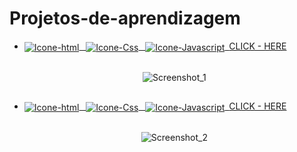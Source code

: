 # Projetos-de-aprendizagem
 
 - <div>
    <div>
      <a href="https://carlosvarao.github.io/Projetos-de-aprendizagem/Projeto-relogio/index.html" target="_blank">
      <img align="center" alt="Icone-html" src="https://img.shields.io/badge/HTML5-E34F26?style=for-the-badge&logo=html5&logoColor=white">&ensp;
      <img align="center" alt="Icone-Css" src="https://img.shields.io/badge/CSS3-1572B6?style=for-the-badge&logo=css3&logoColor=white">&ensp;
      <img align="center" alt="Icone-Javascript" src="https://img.shields.io/badge/JavaScript-323330?style=for-the-badge&logo=javascript&logoColor=F7DF1E">&ensp;<span>CLICK - HERE</span>
      </a>
    </div>

    <div align="center" style="display: inline_block"><br>

     ![Screenshot_1](https://github.com/CarlosVarao/Projetos-de-aprendizagem/assets/127850509/efdbcd7c-1c00-41ff-9b19-403b6ccbb9a2)

    </div>
</div>

##

 - <div>
    <div>
      <a href="https://carlosvarao.github.io/Projetos-de-aprendizagem/Projeto-relogio/index.html" target="_blank">
      <img align="center" alt="Icone-html" src="https://img.shields.io/badge/HTML5-E34F26?style=for-the-badge&logo=html5&logoColor=white">&ensp;
      <img align="center" alt="Icone-Css" src="https://img.shields.io/badge/CSS3-1572B6?style=for-the-badge&logo=css3&logoColor=white">&ensp;
      <img align="center" alt="Icone-Javascript" src="https://img.shields.io/badge/JavaScript-323330?style=for-the-badge&logo=javascript&logoColor=F7DF1E">&ensp;<span>CLICK - HERE</span>
      </a>
    </div>

    <div align="center" style="display: inline_block"><br>

    ![Screenshot_2](https://github.com/CarlosVarao/Projetos-de-aprendizagem/assets/127850509/d8619c34-c5a2-4c89-98b5-3f7fe3681797) 

    </div>
</div>
